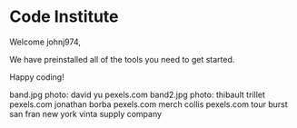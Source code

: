 # Code Institute

Welcome johnj974,

We have preinstalled all of the tools you need to get started.

Happy coding!

band.jpg photo: david yu pexels.com
band2.jpg photo: thibault trillet pexels.com
jonathan borba pexels.com merch
collis pexels.com tour
burst san fran 
new york vinta supply company